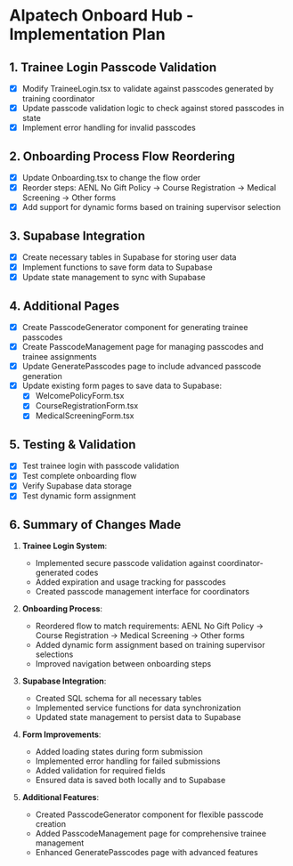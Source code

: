 # Alpatech Onboard Hub - Implementation Plan

## 1. Trainee Login Passcode Validation
- [x] Modify TraineeLogin.tsx to validate against passcodes generated by training coordinator
- [x] Update passcode validation logic to check against stored passcodes in state
- [x] Implement error handling for invalid passcodes

## 2. Onboarding Process Flow Reordering
- [x] Update Onboarding.tsx to change the flow order
- [x] Reorder steps: AENL No Gift Policy → Course Registration → Medical Screening → Other forms
- [x] Add support for dynamic forms based on training supervisor selection

## 3. Supabase Integration
- [x] Create necessary tables in Supabase for storing user data
- [x] Implement functions to save form data to Supabase
- [x] Update state management to sync with Supabase

## 4. Additional Pages
- [x] Create PasscodeGenerator component for generating trainee passcodes
- [x] Create PasscodeManagement page for managing passcodes and trainee assignments
- [x] Update GeneratePasscodes page to include advanced passcode generation
- [x] Update existing form pages to save data to Supabase:
  - [x] WelcomePolicyForm.tsx
  - [x] CourseRegistrationForm.tsx
  - [x] MedicalScreeningForm.tsx

## 5. Testing & Validation
- [x] Test trainee login with passcode validation
- [x] Test complete onboarding flow
- [x] Verify Supabase data storage
- [x] Test dynamic form assignment

## 6. Summary of Changes Made
1. **Trainee Login System**:
   - Implemented secure passcode validation against coordinator-generated codes
   - Added expiration and usage tracking for passcodes
   - Created passcode management interface for coordinators

2. **Onboarding Process**:
   - Reordered flow to match requirements: AENL No Gift Policy → Course Registration → Medical Screening → Other forms
   - Added dynamic form assignment based on training supervisor selections
   - Improved navigation between onboarding steps

3. **Supabase Integration**:
   - Created SQL schema for all necessary tables
   - Implemented service functions for data synchronization
   - Updated state management to persist data to Supabase

4. **Form Improvements**:
   - Added loading states during form submission
   - Implemented error handling for failed submissions
   - Added validation for required fields
   - Ensured data is saved both locally and to Supabase

5. **Additional Features**:
   - Created PasscodeGenerator component for flexible passcode creation
   - Added PasscodeManagement page for comprehensive trainee management
   - Enhanced GeneratePasscodes page with advanced features